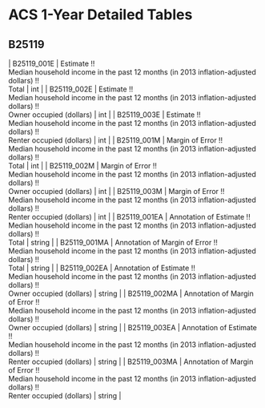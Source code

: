 # ACS 1-Year Detailed Tables

## B25119

| B25119_001E | Estimate !!<br>Median household income in the past 12 months (in 2013 inflation-adjusted dollars) !!<br>Total | int |
| B25119_002E | Estimate !!<br>Median household income in the past 12 months (in 2013 inflation-adjusted dollars) !!<br>Owner occupied (dollars) | int |
| B25119_003E | Estimate !!<br>Median household income in the past 12 months (in 2013 inflation-adjusted dollars) !!<br>Renter occupied (dollars) | int |
| B25119_001M | Margin of Error !!<br>Median household income in the past 12 months (in 2013 inflation-adjusted dollars) !!<br>Total | int |
| B25119_002M | Margin of Error !!<br>Median household income in the past 12 months (in 2013 inflation-adjusted dollars) !!<br>Owner occupied (dollars) | int |
| B25119_003M | Margin of Error !!<br>Median household income in the past 12 months (in 2013 inflation-adjusted dollars) !!<br>Renter occupied (dollars) | int |
| B25119_001EA | Annotation of Estimate !!<br>Median household income in the past 12 months (in 2013 inflation-adjusted dollars) !!<br>Total | string |
| B25119_001MA | Annotation of Margin of Error !!<br>Median household income in the past 12 months (in 2013 inflation-adjusted dollars) !!<br>Total | string |
| B25119_002EA | Annotation of Estimate !!<br>Median household income in the past 12 months (in 2013 inflation-adjusted dollars) !!<br>Owner occupied (dollars) | string |
| B25119_002MA | Annotation of Margin of Error !!<br>Median household income in the past 12 months (in 2013 inflation-adjusted dollars) !!<br>Owner occupied (dollars) | string |
| B25119_003EA | Annotation of Estimate !!<br>Median household income in the past 12 months (in 2013 inflation-adjusted dollars) !!<br>Renter occupied (dollars) | string |
| B25119_003MA | Annotation of Margin of Error !!<br>Median household income in the past 12 months (in 2013 inflation-adjusted dollars) !!<br>Renter occupied (dollars) | string |

